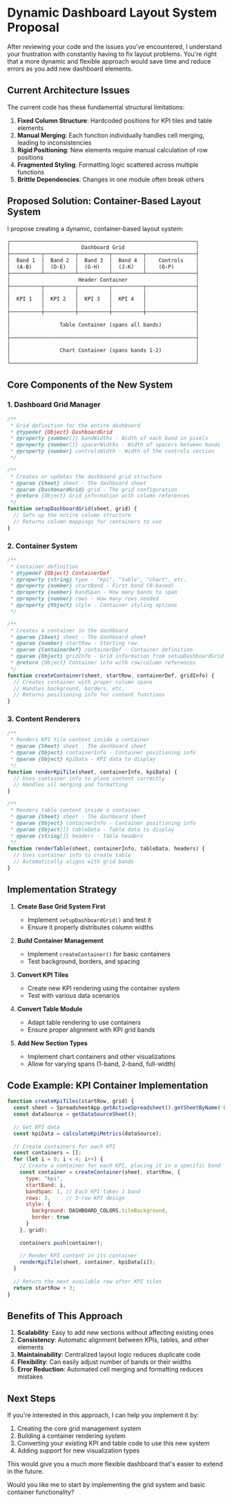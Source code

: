# Dynamic Dashboard Layout System Proposal

After reviewing your code and the issues you've encountered, I understand your frustration with constantly having to fix layout problems. You're right that a more dynamic and flexible approach would save time and reduce errors as you add new dashboard elements.

## Current Architecture Issues

The current code has these fundamental structural limitations:

1. **Fixed Column Structure**: Hardcoded positions for KPI tiles and table elements
2. **Manual Merging**: Each function individually handles cell merging, leading to inconsistencies
3. **Rigid Positioning**: New elements require manual calculation of row positions
4. **Fragmented Styling**: Formatting logic scattered across multiple functions
5. **Brittle Dependencies**: Changes in one module often break others

## Proposed Solution: Container-Based Layout System

I propose creating a dynamic, container-based layout system:

```markdown
┌────────────────────────────────────────────────────────────┐
│                       Dashboard Grid                       │
├──────────┬──────────┬──────────┬──────────┬────────────────┤
│  Band 1  │  Band 2  │  Band 3  │  Band 4  │    Controls    │
│  (A-B)   │  (D-E)   │  (G-H)   │  (J-K)   │    (O-P)       │
├──────────┴──────────┴──────────┴──────────┴────────────────┤
│                      Header Container                      │
├──────────┬──────────┬──────────┬──────────┬────────────────┤
│          │          │          │          │                │
│  KPI 1   │  KPI 2   │  KPI 3   │  KPI 4   │                │
│          │          │          │          │                │
├──────────┼──────────┼──────────┼──────────┼────────────────┤
│                                                            │
│                Table Container (spans all bands)           │
│                                                            │
├────────────────────────────────────────────────────────────┤
│                                                            │
│                Chart Container (spans bands 1-2)           │
│                                                            │
└────────────────────────────────────────────────────────────┘
```

## Core Components of the New System

### 1. Dashboard Grid Manager

```javascript
/**
 * Grid definition for the entire dashboard
 * @typedef {Object} DashboardGrid
 * @property {number[]} bandWidths - Width of each band in pixels
 * @property {number[]} spacerWidths - Width of spacers between bands
 * @property {number} controlsWidth - Width of the controls section
 */

/**
 * Creates or updates the dashboard grid structure
 * @param {Sheet} sheet - The dashboard sheet
 * @param {DashboardGrid} grid - The grid configuration
 * @return {Object} Grid information with column references
 */
function setupDashboardGrid(sheet, grid) {
  // Sets up the entire column structure
  // Returns column mappings for containers to use
}
```

### 2. Container System

```javascript
/**
 * Container definition
 * @typedef {Object} ContainerDef
 * @property {string} type - "kpi", "table", "chart", etc.
 * @property {number} startBand - First band (0-based)
 * @property {number} bandSpan - How many bands to span
 * @property {number} rows - How many rows needed
 * @property {Object} style - Container styling options
 */

/**
 * Creates a container in the dashboard
 * @param {Sheet} sheet - The dashboard sheet
 * @param {number} startRow - Starting row
 * @param {ContainerDef} containerDef - Container definition
 * @param {Object} gridInfo - Grid information from setupDashboardGrid
 * @return {Object} Container info with row/column references
 */
function createContainer(sheet, startRow, containerDef, gridInfo) {
  // Creates container with proper column spans
  // Handles background, borders, etc.
  // Returns positioning info for content functions
}
```

### 3. Content Renderers

```javascript
/**
 * Renders KPI tile content inside a container
 * @param {Sheet} sheet - The dashboard sheet
 * @param {Object} containerInfo - Container positioning info
 * @param {Object} kpiData - KPI data to display
 */
function renderKpiTile(sheet, containerInfo, kpiData) {
  // Uses container info to place content correctly
  // Handles all merging and formatting
}

/**
 * Renders table content inside a container
 * @param {Sheet} sheet - The dashboard sheet
 * @param {Object} containerInfo - Container positioning info
 * @param {Object[]} tableData - Table data to display
 * @param {string[]} headers - Table headers
 */
function renderTable(sheet, containerInfo, tableData, headers) {
  // Uses container info to create table
  // Automatically aligns with grid bands
}
```

## Implementation Strategy

1. **Create Base Grid System First**
   - Implement `setupDashboardGrid()` and test it
   - Ensure it properly distributes column widths

2. **Build Container Management**
   - Implement `createContainer()` for basic containers
   - Test background, borders, and spacing

3. **Convert KPI Tiles**
   - Create new KPI rendering using the container system
   - Test with various data scenarios

4. **Convert Table Module**
   - Adapt table rendering to use containers
   - Ensure proper alignment with KPI grid bands

5. **Add New Section Types**
   - Implement chart containers and other visualizations
   - Allow for varying spans (1-band, 2-band, full-width)

## Code Example: KPI Container Implementation

```javascript
function createKpiTiles(startRow, grid) {
  const sheet = SpreadsheetApp.getActiveSpreadsheet().getSheetByName('DailyDash');
  const dataSource = getDataSourceSheet();
  
  // Get KPI data
  const kpiData = calculateKpiMetrics(dataSource);
  
  // Create containers for each KPI
  const containers = [];
  for (let i = 0; i < 4; i++) {
    // Create a container for each KPI, placing it in a specific band
    const container = createContainer(sheet, startRow, {
      type: "kpi",
      startBand: i,
      bandSpan: 1, // Each KPI takes 1 band
      rows: 3,     // 3-row KPI design
      style: {
        background: DASHBOARD_COLORS.tileBackground,
        border: true
      }
    }, grid);
    
    containers.push(container);
    
    // Render KPI content in its container
    renderKpiTile(sheet, container, kpiData[i]);
  }
  
  // Return the next available row after KPI tiles
  return startRow + 3;
}
```

## Benefits of This Approach

1. **Scalability**: Easy to add new sections without affecting existing ones
2. **Consistency**: Automatic alignment between KPIs, tables, and other elements
3. **Maintainability**: Centralized layout logic reduces duplicate code
4. **Flexibility**: Can easily adjust number of bands or their widths
5. **Error Reduction**: Automated cell merging and formatting reduces mistakes

## Next Steps

If you're interested in this approach, I can help you implement it by:

1. Creating the core grid management system
2. Building a container rendering system
3. Converting your existing KPI and table code to use this new system
4. Adding support for new visualization types

This would give you a much more flexible dashboard that's easier to extend in the future.

Would you like me to start by implementing the grid system and basic container functionality?
